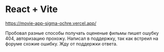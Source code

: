 # React + Vite

https://movie-app-sigma-ochre.vercel.app/

Пробовал разные способы получать оцененые фильмы пишет ошубку 404, авторизацию прохожу.
Написал в поддержку, так как встреил на форуме схожие ошибку.
Жду от поддержки ответа.

